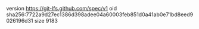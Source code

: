 version https://git-lfs.github.com/spec/v1
oid sha256:7722a9d27ec1386d398adee04a60003feb851d0a41ab0e71bd8eed9026196d31
size 9183
